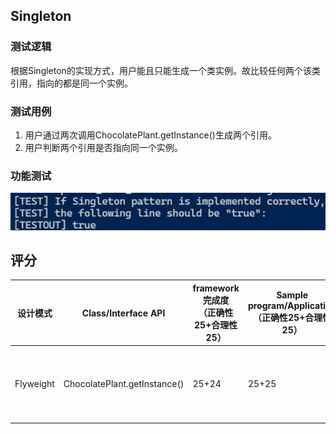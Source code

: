 ## Singleton

### 测试逻辑

根据Singleton的实现方式，用户能且只能生成一个类实例。故比较任何两个该类引用，指向的都是同一个实例。

### 测试用例

1. 用户通过两次调用ChocolatePlant.getInstance()生成两个引用。
2. 用户判断两个引用是否指向同一个实例。

### 功能测试

![Flyweight Test](../img/SingletonTest.jpg)

## 评分

| 设计模式  | Class/Interface API          | framework完成度<br />（正确性25+合理性25） | Sample program/Application<br />（正确性25+合理性25） | 备注                                                         |
| --------- | ---------------------------- | ------------------------------------------ | ----------------------------------------------------- | ------------------------------------------------------------ |
| Flyweight | ChocolatePlant.getInstance() | 25+24                                      | 25+25                                                 | 【次要问题】在此项目中单例实现为内置类ChocolatePlantHolder的静态属性。建议简化实现为ChocolatePlant的静态属性。 |

